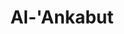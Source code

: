 ---
title: "Al-'Ankabut"
arabic: "العنكبوت"
no: 29
arabic_no: ٢٩
ayah: 69
prev: al-qasas
next: ar-rum
---
